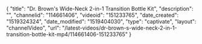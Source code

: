 {
    "title": "Dr. Brown's Wide-Neck 2-in-1 Transition Bottle Kit",
    "description": "",
    "channelid": "114661406",
    "videoid": "151233765",
    "date_created": "1519324324",
    "date_modified": "1519404030",
    "type": "captivate",
    "layout": "channelVideo",
    "url": "\/latest-videos\/dr-brown-s-wide-neck-2-in-1-transition-bottle-kit-mp4\/114661406-151233765"
}